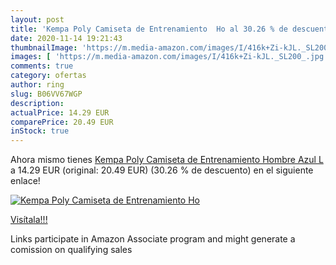 ```yaml
---
layout: post
title: 'Kempa Poly Camiseta de Entrenamiento  Ho al 30.26 % de descuento'
date: 2020-11-14 19:21:43
thumbnailImage: 'https://m.media-amazon.com/images/I/416k+Zi-kJL._SL200_.jpg'
images: [ 'https://m.media-amazon.com/images/I/416k+Zi-kJL._SL200_.jpg' ]
comments: true
category: ofertas
author: ring
slug: B06VV67WGP
description:
actualPrice: 14.29 EUR
comparePrice: 20.49 EUR
inStock: true
---
```


Ahora mismo tienes [Kempa Poly Camiseta de Entrenamiento  Hombre  Azul  L](https://www.amazon.es/dp/B06VV67WGP/?tag=tolees-21) a 14.29 EUR (original: 20.49 EUR) (30.26 %  de descuento) en el siguiente enlace!

[![Kempa Poly Camiseta de Entrenamiento  Ho](https://m.media-amazon.com/images/I/416k+Zi-kJL._SL200_.jpg)](https://www.amazon.es/dp/B06VV67WGP/?tag=tolees-21)

[Visítala!!!](https://www.amazon.es/dp/B06VV67WGP/?tag=tolees-21)

Links participate in Amazon Associate program and might generate a comission on qualifying sales
